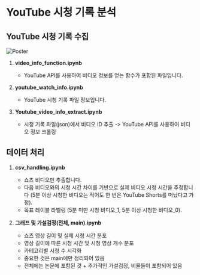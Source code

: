 # YouTube 시청 기록 분석 

## YouTube 시청 기록 수집
![Poster](https://github.com/9unu/Short_form_video_watching_pattern_and_a_predictive_model/assets/124652096/a6ca7e17-e790-471e-8e2c-9dc12d48c2a6)

1. **video_info_function.ipynb**
   - YouTube API를 사용하여 비디오 정보를 얻는 함수가 포함된 파일입니다.

2. **youtube_watch_info.ipynb**
   - YouTube 시청 기록 파일 정보입니다.

3. **Youtube_video_info_extract.ipynb**
   - 시청 기록 파일(json)에서 비디오 ID 추출 -> YouTube API를 사용하여 비디오 정보 크롤링

## 데이터 처리

1. **csv_handling.ipynb**
   - 쇼츠 비디오만 추출합니다.
   - 다음 비디오와의 시청 시간 차이를 기반으로 실제 비디오 시청 시간을 추정합니다 (5분 이상 시청한 비디오는 적어도 한 번은 YouTube Shorts를 떠났다고 가정).
   - 목표 레이블 라벨링 (5분 미만 시청 비디오_1, 5분 이상 시청한 비디오_0).

2. **그래프 및 가설검정(전체, main).ipynb**
   - 쇼츠 영상 길이 및 실제 시청 시간 분포
   - 영상 길이에 따른 시청 시간 및 시청 영상 개수 분포
   - 카테고리별 시청 수 시각화
   * 중요한 것은 main에만 정리되어 있음
   * 전체에는 논문에 포함된 것 + 추가적인 가설검정, 비율들이 포함되어 있음
